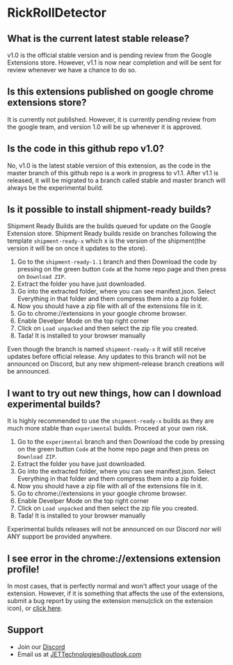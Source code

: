 # RickRollDetector

## What is the current latest stable release?

v1.0 is the official stable version and is pending review from the Google Extensions store. However, v1.1 is now near completion and will be sent for review whenever we have a chance to do so.

## Is this extensions published on google chrome extensions store?

It is currently not published. However, it is currently pending review from the google team, and version 1.0 will be up whenever it is approved. 

## Is the code in this github repo v1.0?

No, v1.0 is the latest stable version of this extension, as the code in the master branch of this github repo is a work in progress to v1.1. After v1.1 is released, it will be migrated to a branch called stable and master branch will always be the experimental build.

## Is it possible to install shipment-ready builds?

Shipment Ready Builds are the builds queued for update on the Google Extension store. Shipment Ready builds reside on branches following the template `shipment-ready-x` which x is the version of the shipment(the version it will be on once it updates to the store).

1. Go to the `shipment-ready-1.1` branch and then Download the code by pressing on the green button `Code` at the home repo page and then press on `Download ZIP`.
2. Extract the folder you have just downloaded.
3. Go into the extracted folder, where you can see manifest.json. Select Everything in that folder and them compress them into a zip folder.
4. Now you should have a zip file with all of the extensions file in it.
5. Go to chrome://extensions in your google chrome browser.
6. Enable Develper Mode on the top right corner
7. Click on `Load unpacked` and then select the zip file you created.
8. Tada! It is installed to your browser manually

Even though the branch is named `shipment-ready-x` it will still receive updates before official release. Any updates to this branch will not be announced on Discord, but any new shipment-release branch creations will be announced.

## I want to try out new things, how can I download experimental builds?

It is highly recommended to use the `shipment-ready-x` builds as they are much more stable than `experimental` builds. Proceed at your own risk.

1. Go to the `experimental` branch and then Download the code by pressing on the green button `Code` at the home repo page and then press on `Download ZIP`.
2. Extract the folder you have just downloaded.
3. Go into the extracted folder, where you can see manifest.json. Select Everything in that folder and them compress them into a zip folder.
4. Now you should have a zip file with all of the extensions file in it.
5. Go to chrome://extensions in your google chrome browser.
6. Enable Develper Mode on the top right corner
7. Click on `Load unpacked` and then select the zip file you created.
8. Tada! It is installed to your browser manually

Experimental builds releases will not be announced on our Discord nor will ANY support be provided anywhere.

## I see error in the chrome://extensions extension profile!

In most cases, that is perfectly normal and won't affect your usage of the extension. However, if it is something that affects the use of the extensions, submit a bug report by using the extension menu(click on the extension icon), or [click here](https://forms.gle/wXihhprFn6PpxbGq8).

## Support

- Join our [Discord](https://discord.gg/3nfh2vxrcB)
- Email us at JETTechnologies@outlook.com